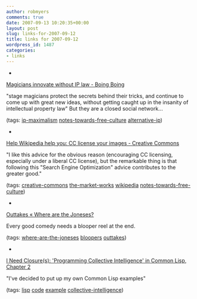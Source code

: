 ```yaml
---
author: robmyers
comments: true
date: 2007-09-13 10:20:35+00:00
layout: post
slug: links-for-2007-09-12
title: links for 2007-09-12
wordpress_id: 1487
categories:
- links
---
```


  

  *   


[Magicians innovate without IP law - Boing Boing](http://www.boingboing.net/2007/09/12/magicians-innovate-w.html)

  


"stage magicians protect the secrets behind their tricks, and continue to come up with great new ideas, without getting caught up in the insanity of intellectual property law" But they are a closed social network...

  


(tags: [ip-maximalism](http://del.icio.us/robmyers/ip-maximalism) [notes-towards-free-culture](http://del.icio.us/robmyers/notes-towards-free-culture) [alternative-ip](http://del.icio.us/robmyers/alternative-ip))

  

  

  *   


[Help Wikipedia help you: CC license your images - Creative Commons](http://creativecommons.org/weblog/entry/7642)

  


"I like this advice for the obvious reason (encouraging CC licensing, especially under a liberal CC license), but the remarkable thing is that following this "Search Engine Optimization" advice contributes to the greater good."

  


(tags: [creative-commons](http://del.icio.us/robmyers/creative-commons) [the-market-works](http://del.icio.us/robmyers/the-market-works) [wikipedia](http://del.icio.us/robmyers/wikipedia) [notes-towards-free-culture](http://del.icio.us/robmyers/notes-towards-free-culture))

  

  

  *   


[Outtakes « Where are the Joneses?](http://wherearethejoneses.com/outtakes/)

  


Every good comedy needs a blooper reel at the end.

  


(tags: [where-are-the-joneses](http://del.icio.us/robmyers/where-are-the-joneses) [bloopers](http://del.icio.us/robmyers/bloopers) [outtakes](http://del.icio.us/robmyers/outtakes))

  

  

  *   


[I Need Closure(s): 'Programming Collective Intelligence' in Common Lisp, Chapter 2](http://i-need-closures.blogspot.com/2007/09/programming-collective-intelligence-in.html)

  


"I've decided to put up my own Common Lisp examples"

  


(tags: [lisp](http://del.icio.us/robmyers/lisp) [code](http://del.icio.us/robmyers/code) [example](http://del.icio.us/robmyers/example) [collective-intelligence](http://del.icio.us/robmyers/collective-intelligence))

  

  
  



